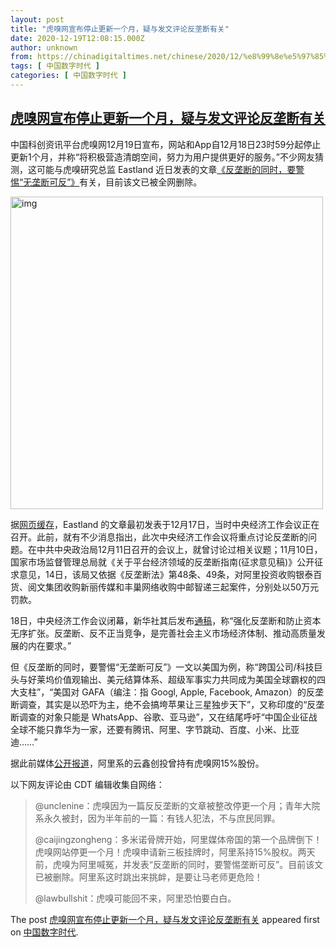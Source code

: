 ```yaml
---
layout: post
title: "虎嗅网宣布停止更新一个月，疑与发文评论反垄断有关"
date: 2020-12-19T12:08:15.000Z
author: unknown
from: https://chinadigitaltimes.net/chinese/2020/12/%e8%99%8e%e5%97%85%e7%bd%91%e5%ae%a3%e5%b8%83%e5%81%9c%e6%ad%a2%e6%9b%b4%e6%96%b0%e4%b8%80%e4%b8%aa%e6%9c%88%ef%bc%8c%e7%96%91%e4%b8%8e%e5%8f%91%e6%96%87%e8%af%84%e8%ae%ba%e5%8f%8d%e5%9e%84%e6%96%ad/
tags: [ 中国数字时代 ]
categories: [ 中国数字时代 ]
---
```

<!--1608379695000-->
[虎嗅网宣布停止更新一个月，疑与发文评论反垄断有关](https://chinadigitaltimes.net/chinese/2020/12/%e8%99%8e%e5%97%85%e7%bd%91%e5%ae%a3%e5%b8%83%e5%81%9c%e6%ad%a2%e6%9b%b4%e6%96%b0%e4%b8%80%e4%b8%aa%e6%9c%88%ef%bc%8c%e7%96%91%e4%b8%8e%e5%8f%91%e6%96%87%e8%af%84%e8%ae%ba%e5%8f%8d%e5%9e%84%e6%96%ad/)
------

<div>
<p>中国科创资讯平台虎嗅网12月19日宣布，网站和App自12月18日23时59分起停止更新1个月，并称“将积极营造清朗空间，努力为用户提供更好的服务。”不少网友猜测，这可能与虎嗅研究总监 Eastland 近日发表的文章<a href="https://chinadigitaltimes.net/chinese/2020/12/%e3%80%90404%e6%96%87%e5%ba%93%e3%80%91%e5%8f%8d%e5%9e%84%e6%96%ad%e7%9a%84%e5%90%8c%e6%97%b6%ef%bc%8c%e8%a6%81%e8%ad%a6%e6%83%95%e6%97%a0%e5%9e%84%e6%96%ad%e5%8f%af%e5%8f%8d/">《反垄断的同时，要警惕“无垄断可反”》</a>有关，目前该文已被全网删除。</p><p><img src="https://chinadigitaltimes.net/chinese/files/2020/12/6aa3-kfnaptu0075697.jpg" alt="img" width="500" class="aligncenter" /></p><p>据<a href="https://webcache.googleusercontent.com/search?q=cache:i3Gccc2Q9r0J:https://finance.sina.com.cn/tech/2020-12-17/doc-iiznctke6924357.shtml+&amp;cd=1&amp;hl=zh-CN&amp;ct=clnk" title="网页缓存">网页缓存</a>，Eastland 的文章最初发表于12月17日，当时中央经济工作会议正在召开。此前，就有不少消息指出，此次中央经济工作会议将重点讨论反垄断的问题。在中共中央政治局12月11日召开的会议上，就曾讨论过相关议题；11月10日，国家市场监督管理总局就《关于平台经济领域的反垄断指南(征求意见稿)》公开征求意见，14日，该局又依据《反垄断法》第48条、49条，对阿里投资收购银泰百货、阅文集团收购新丽传媒和丰巢网络收购中邮智递三起案件，分别处以50万元罚款。</p><p>18日，中央经济工作会议闭幕，新华社其后发布<a href="http://www.xinhuanet.com/fortune/2020-12/18/c_1126879696.htm" title="通稿">通稿</a>，称“强化反垄断和防止资本无序扩张。反垄断、反不正当竞争，是完善社会主义市场经济体制、推动高质量发展的内在要求。”</p><p>但《反垄断的同时，要警惕“无垄断可反”》一文以美国为例，称“跨国公司/科技巨头与好莱坞价值观输出、美元结算体系、超级军事实力共同成为美国全球霸权的四大支柱”，“美国对 GAFA（编注：指 Googl, Apple, Facebook, Amazon）的反垄断调查，其实是以恐吓为主，绝不会搞垮苹果让三星独步天下”，又称印度的“反垄断调查的对象只能是 WhatsApp、谷歌、亚马逊”，又在结尾呼吁“中国企业征战全球不能只靠华为一家，还要有腾讯、阿里、字节跳动、百度、小米、比亚迪……”</p><p>据此前媒体<a href="https://www.sohu.com/a/294514412_100001551">公开报道</a>，阿里系的云鑫创投曾持有虎嗅网15%股份。</p><p>以下网友评论由 CDT 编辑收集自网络：</p><blockquote><p>@unclenine：虎嗅因为一篇反反垄断的文章被整改停更一个月；青年大院系永久被封，因为半年前的一篇：有钱人犯法，不与庶民同罪。</p><p>@caijingzongheng：多米诺骨牌开始，阿里媒体帝国的第一个品牌倒下！虎嗅网站停更一个月！虎嗅申请新三板挂牌时，阿里系持15%股权。两天前，虎嗅为阿里喊冤，并发表“反垄断的同时，要警惕垄断可反”。目前该文已被删除。阿里系这时跳出来挑衅，是要让马老师更危险！</p><p>@lawbullshit：虎嗅可能回不来，阿里恐怕要白白。</p></blockquote><p>The post <a rel="nofollow" href="https://chinadigitaltimes.net/chinese/2020/12/%e8%99%8e%e5%97%85%e7%bd%91%e5%ae%a3%e5%b8%83%e5%81%9c%e6%ad%a2%e6%9b%b4%e6%96%b0%e4%b8%80%e4%b8%aa%e6%9c%88%ef%bc%8c%e7%96%91%e4%b8%8e%e5%8f%91%e6%96%87%e8%af%84%e8%ae%ba%e5%8f%8d%e5%9e%84%e6%96%ad/">虎嗅网宣布停止更新一个月，疑与发文评论反垄断有关</a> appeared first on <a rel="nofollow" href="https://chinadigitaltimes.net/chinese">中国数字时代</a>.</p>
</div>
